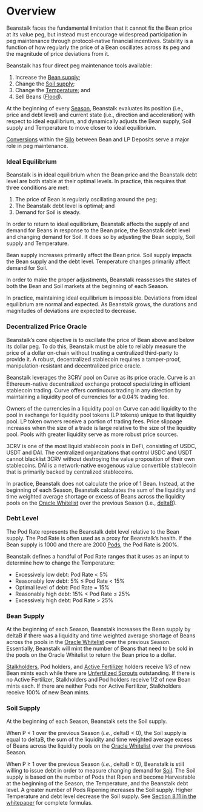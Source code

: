 # Overview

Beanstalk faces the fundamental limitation that it cannot fix the Bean price at its value peg, but instead must encourage widespread participation in peg maintenance through protocol-native financial incentives. Stability is a function of how regularly the price of a Bean oscillates across its peg and the magnitude of price deviations from it.

Beanstalk has four direct peg maintenance tools available:

1. Increase the [Bean supply](overview.md#bean-supply);
2. Change the [Soil supply](overview.md#soil-supply);
3. Change the [Temperature](temperature.md); and
4. Sell Beans ([Flood](flood.md)).

At the beginning of every [Season](../farm/sun.md), Beanstalk evaluates its position (i.e., price and debt level) and current state (i.e., direction and acceleration) with respect to ideal equilibrium, and dynamically adjusts the Bean supply, Soil supply and Temperature to move closer to ideal equilibrium.

[Conversions](convert.md) within the [Silo](../farm/silo.md) between Bean and LP Deposits serve a major role in peg maintenance.

### **Ideal Equilibrium**

Beanstalk is in ideal equilibrium when the Bean price and the Beanstalk debt level are both stable at their optimal levels. In practice, this requires that three conditions are met:

1. The price of Bean is regularly oscillating around the peg;
2. The Beanstalk debt level is optimal; and
3. Demand for Soil is steady.

In order to return to ideal equilibrium, Beanstalk affects the supply of and demand for Beans in response to the Bean price, the Beanstalk debt level and changing demand for Soil. It does so by adjusting the Bean supply, Soil supply and Temperature.

Bean supply increases primarily affect the Bean price. Soil supply impacts the Bean supply and the debt level. Temperature changes primarily affect demand for Soil.

In order to make the proper adjustments, Beanstalk reassesses the states of both the Bean and Soil markets at the beginning of each Season.

In practice, maintaining ideal equilibrium is impossible. Deviations from ideal equilibrium are normal and expected. As Beanstalk grows, the durations and magnitudes of deviations are expected to decrease.

### **Decentralized Price Oracle**

Beanstalk’s core objective is to oscillate the price of Bean above and below its dollar peg. To do this, Beanstalk must be able to reliably measure the price of a dollar on-chain without trusting a centralized third-party to provide it. A robust, decentralized stablecoin requires a tamper-proof, manipulation-resistant and decentralized price oracle.

Beanstalk leverages the 3CRV pool on Curve as its price oracle. Curve is an Ethereum-native decentralized exchange protocol specializing in efficient stablecoin trading. Curve offers continuous trading in any direction by maintaining a liquidity pool of currencies for a 0.04% trading fee.

Owners of the currencies in a liquidity pool on Curve can add liquidity to the pool in exchange for liquidity pool tokens (LP tokens) unique to that liquidity pool. LP token owners receive a portion of trading fees. Price slippage increases when the size of a trade is large relative to the size of the liquidity pool. Pools with greater liquidity serve as more robust price sources.

3CRV is one of the most liquid stablecoin pools in DeFi, consisting of USDC, USDT and DAI. The centralized organizations that control USDC and USDT cannot blacklist 3CRV without destroying the value proposition of their own stablecoins. DAI is a network-native exogenous value convertible stablecoin that is primarily backed by centralized stablecoins.

In practice, Beanstalk does not calculate the price of 1 Bean. Instead, at the beginning of each Season, Beanstalk calculates the sum of the liquidity and time weighted average shortage or excess of Beans across the liquidity pools on the [Oracle Whitelist](../farm/sun.md#oracle-whitelist) over the previous Season (i.e., [deltaB](../protocol/glossary.md#deltab)).

### **Debt Level**

The Pod Rate represents the Beanstalk debt level relative to the Bean supply. The Pod Rate is often used as a proxy for Beanstalk’s health. If the Bean supply is 1000 and there are 2000 [Pods](../farm/field.md#pods), the Pod Rate is 200%.

Beanstalk defines a handful of Pod Rate ranges that it uses as an input to determine how to change the Temperature:

* Excessively low debt: Pod Rate < 5%
* Reasonably low debt: 5% ≤ Pod Rate < 15%
* Optimal level of debt: Pod Rate = 15%
* Reasonably high debt: 15% < Pod Rate ≤ 25%
* Excessively high debt: Pod Rate > 25%

### **Bean Supply**

At the beginning of each Season, Beanstalk increases the Bean supply by deltaB if there was a liquidity and time weighted average shortage of Beans across the pools in the [Oracle Whitelist](../farm/sun.md#oracle-whitelist) over the previous Season. Essentially, Beanstalk will mint the number of Beans that need to be sold in the pools on the Oracle Whitelist to return the Bean price to a dollar.

[Stalkholders](../farm/silo.md#the-stalk-system), Pod holders, and [Active Fertilizer](../farm/barn.md#fertilizer) holders receive 1/3 of new Bean mints each while there are [Unfertilized Sprouts](../farm/barn.md#fertilizer) outstanding. If there is no Active Fertilizer, Stalkholders and Pod holders receive 1/2 of new Bean mints each. If there are neither Pods nor Active Fertilizer, Stalkholders receive 100% of new Bean mints.

### **Soil Supply**

At the beginning of each Season, Beanstalk sets the Soil supply.

When P < 1 over the previous Season (_i.e._, deltaB < 0), the Soil supply is equal to deltaB, the sum of the liquidity and time weighted average excess of Beans across the liquidity pools on the [Oracle Whitelist](../farm/sun.md#oracle-whitelist) over the previous Season.

When P ≥ 1 over the previous Season (_i.e._, deltaB ≥ 0), Beanstalk is still willing to issue debt in order to measure changing demand for [Soil](../farm/field.md#soil). The Soil supply is based on the number of Pods that Ripen and become Harvestable at the beginning of the Season, the Temperature, and the Beanstalk debt level. A greater number of Pods Ripening increases the Soil supply. Higher Temperature and debt level decrease the Soil supply. See [Section 8.11 in the whitepaper](https://bean.money/docs/beanstalk.pdf) for complete formulas.
